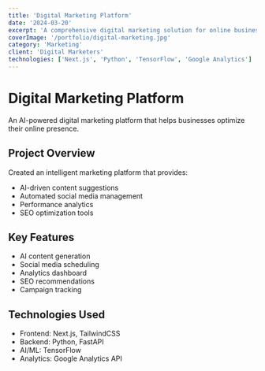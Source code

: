 ```yaml
---
title: 'Digital Marketing Platform'
date: '2024-03-20'
excerpt: 'A comprehensive digital marketing solution for online businesses'
coverImage: '/portfolio/digital-marketing.jpg'
category: 'Marketing'
client: 'Digital Marketers'
technologies: ['Next.js', 'Python', 'TensorFlow', 'Google Analytics']
---
```


# Digital Marketing Platform

An AI-powered digital marketing platform that helps businesses optimize their online presence.

## Project Overview

Created an intelligent marketing platform that provides:
- AI-driven content suggestions
- Automated social media management
- Performance analytics
- SEO optimization tools

## Key Features

* AI content generation
* Social media scheduling
* Analytics dashboard
* SEO recommendations
* Campaign tracking

## Technologies Used

- Frontend: Next.js, TailwindCSS
- Backend: Python, FastAPI
- AI/ML: TensorFlow
- Analytics: Google Analytics API 
